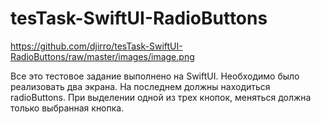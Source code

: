 # tesTask-SwiftUI-RadioButtons

https://github.com/djirro/tesTask-SwiftUI-RadioButtons/raw/master/images/image.png

Все это тестовое задание выполнено на SwiftUI. Необходимо было реализовать два экрана. На последнем должны находиться radioButtons. 
При выделении одной из трех кнопок, меняться должна только выбранная кнопка.
